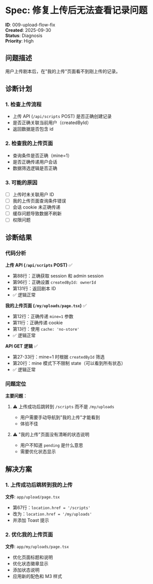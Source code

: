 # Spec: 修复上传后无法查看记录问题

**ID**: 009-upload-flow-fix  
**Created**: 2025-09-30  
**Status**: Diagnosis  
**Priority**: High

## 问题描述

用户上传剧本后，在"我的上传"页面看不到刚上传的记录。

## 诊断计划

### 1. 检查上传流程
- 上传 API (`/api/scripts` POST) 是否正确创建记录
- 是否正确关联当前用户（createdById）
- 返回数据是否包含 id

### 2. 检查我的上传页面
- 查询条件是否正确（mine=1）
- 是否正确传递用户会话
- 数据筛选逻辑是否正确

### 3. 可能的原因
- [ ] 上传时未关联用户 ID
- [ ] 我的上传页面查询条件错误
- [ ] 会话 cookie 未正确传递
- [ ] 缓存问题导致数据不刷新
- [ ] 权限问题

## 诊断结果

### 代码分析

**上传 API (`/api/scripts` POST)** ✅
- 第88行：正确获取 session 和 admin session
- 第96行：正确设置 `createdById: ownerId`
- 第131行：返回剧本 ID
- ✅ 逻辑正常

**我的上传页面 (`/my/uploads/page.tsx`)** ✅
- 第12行：正确传递 `mine=1` 参数
- 第11行：正确传递 cookie
- 第13行：使用 `cache: 'no-store'`
- ✅ 逻辑正常

**API GET 逻辑** ✅
- 第27-33行：mine=1 时根据 `createdById` 筛选
- 第20行：mine 模式下不限制 state（可以看到所有状态）
- ✅ 逻辑正常

### 问题定位

**主要问题**：
1. ⚠️ 上传成功后跳转到 `/scripts` 而不是 `/my/uploads`
   - 用户需要手动导航到"我的上传"才能看到
   - 体验不佳

2. ⚠️ "我的上传"页面没有清晰的状态说明
   - 用户不知道 `pending` 是什么意思
   - 需要优化状态显示

## 解决方案

### 1. 上传成功后跳转到我的上传
**文件**: `app/upload/page.tsx`
- 第67行：`location.href = '/scripts'` 
- 改为：`location.href = '/my/uploads'`
- 并添加 Toast 提示

### 2. 优化我的上传页面
**文件**: `app/my/uploads/page.tsx`
- 优化页面标题和说明
- 优化状态徽章显示
- 添加状态说明
- 应用新的配色和 M3 样式
